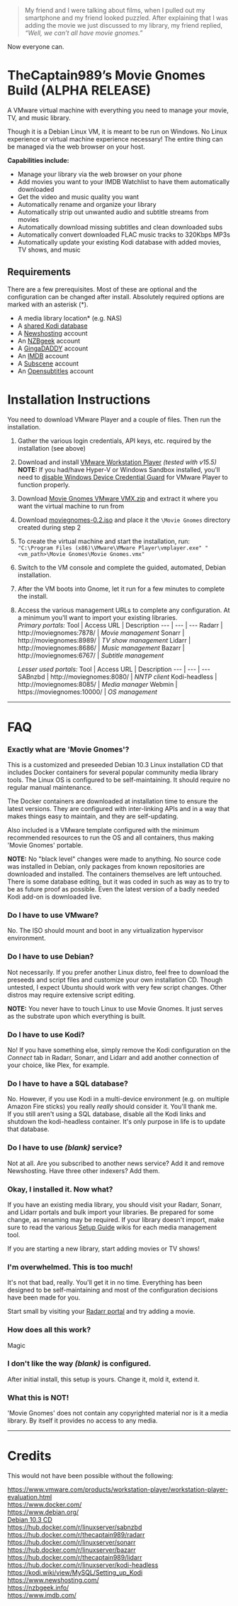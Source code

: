>My friend and I were talking about films, when I pulled out my smartphone and my friend looked puzzled.
After explaining that I was adding the movie we just discussed to my library, my friend replied, _“Well, we can’t
all have movie gnomes.”_

Now everyone can.

# TheCaptain989’s Movie Gnomes Build **(ALPHA RELEASE)**
A VMware virtual machine with everything you need to manage your movie, TV, and music library.

Though it is a Debian Linux VM, it is meant to be run on Windows.  No Linux experience or virtual machine experience necessary!
The entire thing can be managed via the web browser on your host.

__Capabilities include:__
  - Manage your library via the web browser on your phone
  - Add movies you want to your IMDB Watchlist to have them automatically downloaded
  - Get the video and music quality you want
  - Automatically rename and organize your library
  - Automatically strip out unwanted audio and subtitle streams from movies
  - Automatically download missing subtitles and clean downloaded subs
  - Automatically convert downloaded FLAC music tracks to 320Kbps MP3s
  - Automatically update your existing Kodi database with added movies, TV shows, and music

## Requirements
There are a few prerequisites.  Most of these are optional and the configuration can be changed after install.  Absolutely
required options are marked with an asterisk (*).
  - A media library location* (e.g. NAS)
  - A [shared Kodi database](https://kodi.wiki/view/MySQL/Setting_up_Kodi)
  - A [Newshosting](https://www.newshosting.com/) account
  - An [NZBgeek](https://nzbgeek.info/) account
  - A [GingaDADDY](https://www.gingadaddy.com/) account
  - An [IMDB](https://www.imdb.com/) account
  - A [Subscene](https://subscene.com/) account
  - An [Opensubtitles](https://www.opensubtitles.org/) account

# Installation Instructions
You need to download VMware Player and a couple of files.  Then run the installation.

1. Gather the various login credentials, API keys, etc. required by the installation (see above)
1. Download and install [VMware Workstation Player](https://www.vmware.com/go/getplayer-win) *(tested with v15.5)*  
**NOTE:** If you had/have Hyper-V or Windows Sandbox installed, you'll need to
[disable Windows Device Credential Guard](https://communities.vmware.com/thread/604906 "VMware community page")
for VMware Player to function properly.
1. Download [Movie Gnomes VMware VMX.zip](../Movie%20Gnomes%20VMware%20VMX.zip) and extract it where you want the
virtual machine to run from
1. Download [moviegnomes-0.2.iso](../moviegnomes-0.2.iso) and place it the `\Movie Gnomes` directory created during step 2
1. To create the virtual machine and start the installation, run:  
`"C:\Program Files (x86)\VMware\VMware Player\vmplayer.exe" "<vm_path>\Movie Gnomes\Movie Gnomes.vmx"`
1. Switch to the VM console and complete the guided, automated, Debian installation.
1. After the VM boots into Gnome, let it run for a few minutes to complete the install.
1. Access the various management URLs to complete any configuration.  At a minimum you'll want to import your existing libraries.  
    *Primary portals:*
    Tool | Access URL | Description
    --- | --- | ---
    Radarr | http://moviegnomes:7878/ | *Movie management*
    Sonarr | http://moviegnomes:8989/ | *TV show management*
    Lidarr | http://moviegnomes:8686/ | *Music management*
    Bazarr | http://moviegnomes:6767/ | *Subtitle management*

    *Lesser used portals:*
    Tool | Access URL | Description
    --- | --- | ---
    SABnzbd | http://moviegnomes:8080/ | *NNTP client*
    Kodi-headless | http://moviegnomes:8085/ | *Media manager*
    Webmin | https://moviegnomes:10000/ | *OS management*

---
# FAQ
### Exactly what are 'Movie Gnomes'?
This is a customized and preseeded Debian 10.3 Linux installation CD that includes Docker containers for several popular community
media library tools. The Linux OS is configured to be self-maintaining.  It should require no regular manual maintenance.

The Docker containers are downloaded at installation time to ensure the latest versions. They are configured with inter-linking
APIs and in a way that makes things easy to maintain, and they are self-updating.

Also included is a VMware template configured with the minimum recommended resources to run the OS and all containers, thus
making 'Movie Gnomes' portable.

**NOTE:** No "black level" changes were made to anything.  No source code was installed in Debian, only packages from known
repositories are downloaded and installed.  The containers themselves are left untouched.  There is some database editing, but
it was coded in such as way as to try to be as future proof as possible.  Even the latest version of a badly needed Kodi add-on
is downloaded live.

### Do I have to use VMware?
No. The ISO should mount and boot in any virtualization hypervisor environment.

### Do I have to use Debian?
Not necessarily.  If you prefer another Linux distro, feel free to download the preseeds and script files and customize your own
installation CD.  Though untested, I expect Ubuntu should work with very few script changes.  Other distros may require extensive
script editing.

**NOTE:** You never have to touch Linux to use Movie Gnomes. It just serves as the substrate upon which everything is built.

### Do I have to use Kodi?
No! If you have something else, simply remove the Kodi configuration on the *Connect* tab in Radarr, Sonarr, and Lidarr and add
another connection of your choice, like Plex, for example.

### Do I have to have a SQL database?
No. However, if you use Kodi in a multi-device environment (e.g. on multiple Amazon Fire sticks) you really *really* should consider
it. You'll thank me.  
If you still aren't using a SQL database, disable all the Kodi links and shutdown the kodi-headless container. It's only
purpose in life is to update that database.

### Do I have to use *(blank)* service?
Not at all. Are you subscribed to another news service? Add it and remove Newshosting. Have three other indexers? Add them.

### Okay, I installed it.  Now what?
If you have an existing media library, you should visit your Radarr, Sonarr, and Lidarr portals and bulk import your libraries.
Be prepared for some change, as renaming may be required.  If your library doesn't import, make sure to read the various
[Setup Guide](https://github.com/Radarr/Radarr/wiki/Setup-Guide#folder-structure-and-root-folders
"Radarr Setup Guide - Folder Structure and Root Folders") wikis for each media management tool.

If you are starting a new library, start adding movies or TV shows!

### I'm overwhelmed. This is too much!
It's not that bad, really.  You'll get it in no time.  Everything has been designed to be self-maintaining and most of the
configuration decisions have been made for you.

Start small by visiting your [Radarr portal](http://moviegnomes:7878/) and try adding a movie.

### How does all this work?
Magic

### I don't like the way *(blank)* is configured.
After initial install, this setup is yours. Change it, mold it, extend it.

### What this is NOT!
'Movie Gnomes' does not contain any copyrighted material nor is it a media library. By itself it provides no access to any media.

---
# Credits
This would not have been possible without the following:

https://www.vmware.com/products/workstation-player/workstation-player-evaluation.html  
https://www.docker.com/  
https://www.debian.org/  
[Debian 10.3 CD](https://cdimage.debian.org/debian-cd/current/amd64/iso-cd/debian-10.3.0-amd64-netinst.iso)  
https://hub.docker.com/r/linuxserver/sabnzbd  
https://hub.docker.com/r/thecaptain989/radarr  
https://hub.docker.com/r/linuxserver/sonarr  
https://hub.docker.com/r/linuxserver/bazarr  
https://hub.docker.com/r/thecaptain989/lidarr  
https://hub.docker.com/r/linuxserver/kodi-headless  
https://kodi.wiki/view/MySQL/Setting_up_Kodi  
https://www.newshosting.com/  
https://nzbgeek.info/  
https://www.imdb.com/  
